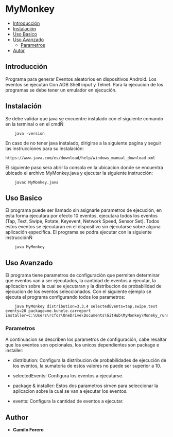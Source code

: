 # MyMonkey
-  [Introducción](#introducción)
-  [Instalación](#instalación)
-  [Uso Basico](#uso_basico)
-  [Uso Avanzado](#uso_avanzado)
    -   [Parametros](#parametros)
-  [Autor](#autor)

## Introducción
Programa para generar Eventos aleatorios en dispositivos Android. Los eventos se ejecutan Con ADB Shell input y Telnet. Para la ejecucion de los programas se debe tener un emulador en ejecución.

## Instalación
Se debe validar que java se encuentre instalado con el siguiente comando en la terminal o en el cmdÑ

        java -version
    
En caso de no tener java instalado, dirigirse a la siguiente pagina y seguir las instrucciones para su instalación:

    https://www.java.com/es/download/help/windows_manual_download.xml

El siguiente paso sera abrir la consola en la ubicacion donde se encuentra ubicado el archivo MyMonkey.java y ejecutar la siguiente instrucción:

        javac MyMonkey.java

## Uso Basico
El programa puede ser llamado sin asignarle parametros de ejecución, en esta forma ejecutara por efecto 10 eventos, ejecutara todos los eventos (Tap, Text, Swipe, Rotate, Keyevent, Network Speed, Sensor Set). Todos estos eventos se ejecutaran en el dispositivo sin ejecutarse sobre alguna aplicación especifica. El programa se podra ejecutar con la siguiente instrucciónÑ

        java MyMonkey

## Uso Avanzado
El programa tiene parametros de configuración que permiten determinar que eventos van a ser ejecutados, la cantidad de eventos a ejecutar, la aplicacion sobre la cual se ejecutaran y la distribucion de probabilidad de ejecucion de los eventos seleccionados. Con el siguiente ejemplo se ejecuta el programa configurando todos los parametros:

        java MyMonkey distribution=3,3,4 selectedEvents=tap,swipe,text events=20 package=me.kuhele.carreport installer=C:\Users\rcfor\OneDrive\Documents\GitHub\MyMonkey\Moneky_runner_adhoc\me.kuehle.carreport_62.apk

### Parametros
A continuacion se describen los parametros de configuración, cabe resaltar que los eventos son opcionales, los unicos dependientes son package e installer:

- distribution: Configura la distribucion de probabilidades de ejecución de los eventos, la sumatoria de estos valores no puede ser superior a 10.

- selectedEvents: Configura los eventos a ejecutarse.

- package & installer: Estos dos parametros sirven para seleccionar la aplicacion sobre la cual se van a ejecutar los eventos.
 
 - events: Configura la cantidad de eventos a ejecutar.


## Author
* **Camilo Forero**